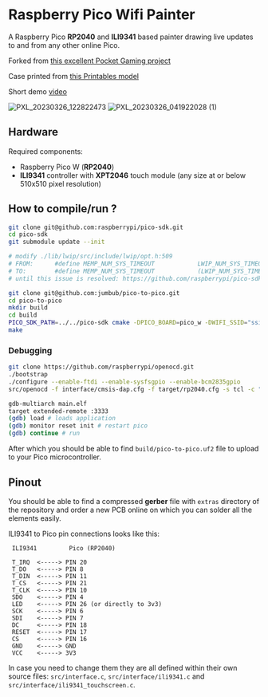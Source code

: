 # Raspberry Pico Wifi Painter

A Raspberry Pico __RP2040__ and __ILI9341__ based painter drawing live updates to and from any other online Pico.

Forked from [this excellent Pocket Gaming project](https://github.com/GrgoMariani/Raspberry-Pico-Pocket-Gamer)

Case printed from [this Printables model](https://www.printables.com/model/147389-case-for-esp8266-nodemcu-12-e-with-ili9341-28-scre)

Short demo [video](https://photos.app.goo.gl/JW611p4d572n7nzj9)

![PXL_20230326_122822473](https://user-images.githubusercontent.com/8686526/227824570-4a2a6dbd-091f-4ba6-8d2d-0f6340522fc9.jpg)
![PXL_20230326_041922028 (1)](https://user-images.githubusercontent.com/8686526/227824564-06d9fc75-5f30-4705-a48a-7ff66ec215b8.jpg)

## Hardware
Required components:
* Raspberry Pico W (__RP2040__)
* __ILI9341__ controller with __XPT2046__ touch module (any size at or below 510x510 pixel resolution)

## How to compile/run ?

```bash
git clone git@github.com:raspberrypi/pico-sdk.git
cd pico-sdk
git submodule update --init

# modify ./lib/lwip/src/include/lwip/opt.h:509
# FROM:      #define MEMP_NUM_SYS_TIMEOUT            LWIP_NUM_SYS_TIMEOUT_INTERNAL
# TO:        #define MEMP_NUM_SYS_TIMEOUT            (LWIP_NUM_SYS_TIMEOUT_INTERNAL+1)
# until this issue is resolved: https://github.com/raspberrypi/pico-sdk/issues/1281

git clone git@github.com:jumbub/pico-to-pico.git
cd pico-to-pico
mkdir build
cd build
PICO_SDK_PATH=../../pico-sdk cmake -DPICO_BOARD=pico_w -DWIFI_SSID="ssid" -DWIFI_PASSWORD="password" -DMQTT_CLIENT="picow-1234" -DMQTT_TOPIC="draw-app-1234" ..
make
```

### Debugging

```bash
git clone https://github.com/raspberrypi/openocd.git
./bootstrap
./configure --enable-ftdi --enable-sysfsgpio --enable-bcm2835gpio
src/openocd -f interface/cmsis-dap.cfg -f target/rp2040.cfg -s tcl -c "adapter speed 5000"
```

```bash
gdb-multiarch main.elf
target extended-remote :3333
(gdb) load # loads application
(gdb) monitor reset init # restart pico
(gdb) continue # run
```

After which you should be able to find `build/pico-to-pico.uf2` file to upload to your Pico microcontroller.

## Pinout
You should be able to find a compressed __gerber__ file with `extras` directory of the repository and order a new PCB online on which you can solder all the elements easily.

ILI9341 to Pico pin connections looks like this:

```
 ILI9341         Pico (RP2040)

 T_IRQ  <-----> PIN 20
 T_DO   <-----> PIN 8
 T_DIN  <-----> PIN 11
 T_CS   <-----> PIN 21
 T_CLK  <-----> PIN 10
 SDO    <-----> PIN 4
 LED    <-----> PIN 26 (or directly to 3v3)
 SCK    <-----> PIN 6
 SDI    <-----> PIN 7
 DC     <-----> PIN 18
 RESET  <-----> PIN 17
 CS     <-----> PIN 16
 GND    <-----> GND
 VCC    <-----> 3V3

```

In case you need to change them they are all defined within their own source files: `src/interface.c`, `src/interface/ili9341.c` and `src/interface/ili9341_touchscreen.c`.
